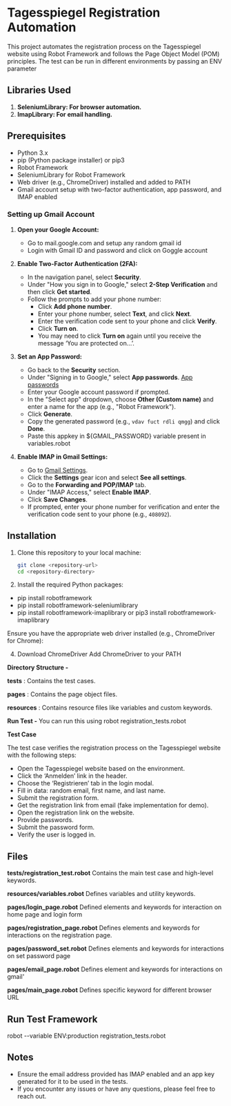 # Tagesspiegel Registration Automation

This project automates the registration process on the Tagesspiegel website using Robot Framework and follows the Page Object Model (POM) principles. The test can be run in different environments by passing an ENV parameter

## Libraries Used

1. **SeleniumLibrary: For browser automation.**
2. **ImapLibrary: For email handling.**

## Prerequisites

- Python 3.x
- pip (Python package installer) or pip3
- Robot Framework
- SeleniumLibrary for Robot Framework
- Web driver (e.g., ChromeDriver) installed and added to PATH
- Gmail account setup with two-factor authentication, app password, and IMAP enabled

### Setting up Gmail Account

1. **Open your Google Account:**
   - Go to mail.google.com and setup any random gmail id
   - Login with Gmail ID and password and click on Goggle account
   
2. **Enable Two-Factor Authentication (2FA):**
   - In the navigation panel, select **Security**.
   - Under "How you sign in to Google," select **2-Step Verification** and then click **Get started**.
   - Follow the prompts to add your phone number:
     - Click **Add phone number**.
     - Enter your phone number, select **Text**, and click **Next**.
     - Enter the verification code sent to your phone and click **Verify**.
     - Click **Turn on**.
     - You may need to click **Turn on** again until you receive the message ‘You are protected on…’.

3. **Set an App Password:**
   - Go back to the **Security** section.
   - Under "Signing in to Google," select **App passwords**. [App passwords](https://myaccount.google.com/apppasswords?pli=1&rapt=AEjHL4MN09rKkcTMyZtzJqhIAT-07fOUtz-09Ilj6jDzLvBWcuhETUKK3uqePBuRRzFCrFm2OqDMEuJ3z_4ldVa-0-AN-wU4u0Fia_Gmm7i9d_f8I_xk_ZI)
   - Enter your Google account password if prompted.
   - In the "Select app" dropdown, choose **Other (Custom name)** and enter a name for the app (e.g., "Robot Framework").
   - Click **Generate**.
   - Copy the generated password (e.g., `vdav fuct rdli qmgg`) and click **Done**.
   - Paste this appkey in ${GMAIL_PASSWORD} variable present in variables.robot

4. **Enable IMAP in Gmail Settings:**
   - Go to [Gmail Settings](https://mail.google.com/).
   - Click the **Settings** gear icon and select **See all settings**.
   - Go to the **Forwarding and POP/IMAP** tab.
   - Under "IMAP Access," select **Enable IMAP**.
   - Click **Save Changes**.
   - If prompted, enter your phone number for verification and enter the verification code sent to your phone (e.g., `408092`).

## Installation

1. Clone this repository to your local machine:
   ```sh
   git clone <repository-url>
   cd <repository-directory>

2. Install the required Python packages:
- pip install robotframework
- pip install robotframework-seleniumlibrary
- pip install robotframework-imaplibrary or pip3 install robotframework-imaplibrary
  
Ensure you have the appropriate web driver installed (e.g., ChromeDriver for Chrome):

4. Download ChromeDriver
Add ChromeDriver to your PATH


**Directory Structure -**

**tests** : Contains the test cases.

**pages** : Contains the page object files.

**resources** : Contains resource files like variables and custom keywords.

**Run Test -**
You can run this using robot registration_tests.robot


**Test Case**

The test case verifies the registration process on the Tagesspiegel website with the following steps:

- Open the Tagesspiegel website based on the environment.
- Click the ‘Anmelden’ link in the header.
- Choose the ‘Registrieren’ tab in the login modal.
- Fill in data: random email, first name, and last name.
- Submit the registration form.
- Get the registration link from email (fake implementation for demo).
- Open the registration link on the website.
- Provide passwords.
- Submit the password form.
- Verify the user is logged in.

## Files
**tests/registration_test.robot**
Contains the main test case and high-level keywords.

**resources/variables.robot**
Defines variables and utility keywords.

**pages/login_page.robot**
Defined elements and keywords for interaction on home page and login form

**pages/registration_page.robot**
Defines elements and keywords for interactions on the registration page.

**pages/password_set.robot**
Defines elements and keywords for interactions on set password page 

**pages/email_page.robot**
Defines element and keywords for interactions on gmail'

**pages/main_page.robot**
Defines specific keyword for different browser URL

## Run Test Framework

robot --variable ENV:production registration_tests.robot

## Notes
- Ensure the email address provided has IMAP enabled and an app key generated for it to be used in the tests.
- If you encounter any issues or have any questions, please feel free to reach out.




